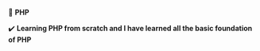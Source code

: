 
 :page_facing_up: **PHP** 

:heavy_check_mark: **Learning PHP from scratch and I have learned all the basic foundation of PHP**   
